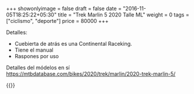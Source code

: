 
+++
showonlyimage = false
draft = false
date = "2016-11-05T18:25:22+05:30"
title = "Trek Marlin 5 2020 Talle ML"
weight = 0
tags = ["ciclismo", "deporte"]
price = 80000
+++

<!--more-->

Detalles:

- Cuebierta de atrás es una Continental Raceking.
- Tiene el manual
- Raspones por uso

Detalles del módelos en sí https://mtbdatabase.com/bikes/2020/trek/marlin/2020-trek-marlin-5/

{{<photos>}}
